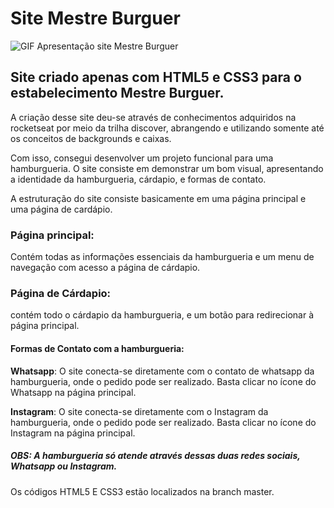 # Site Mestre Burguer

![GIF Apresentação site Mestre Burguer](https://github.com/LeandPin/Site-Mestre-Burguer/blob/main/videositeHB.gif)

## Site criado apenas com HTML5 e CSS3 para o estabelecimento Mestre Burguer.

A criação desse site deu-se através de conhecimentos adquiridos na rocketseat por meio da trilha discover, abrangendo e utilizando somente até os conceitos de backgrounds e caixas.

Com isso, consegui desenvolver um projeto funcional para uma hamburgueria. O site consiste em demonstrar um bom visual, apresentando a identidade da hamburgueria, cárdapio, e formas de contato. 

A estruturação do site consiste basicamente em uma página principal e uma página de cardápio.

### Página principal:
Contém todas as informações essenciais da hamburgueria e um menu de navegação com acesso a página de cárdapio.

### Página de Cárdapio:
contém todo o cárdapio da hamburgueria, e um botão para redirecionar à página principal.

#### Formas de Contato com a hamburgueria:

<b>Whatsapp</b>: O site conecta-se diretamente com o contato de whatsapp da hamburgueria, onde o pedido pode ser realizado. Basta clicar no ícone do Whatsapp na página principal.

<b>Instagram</b>: O site conecta-se diretamente com o Instagram da hamburgueria, onde o pedido pode ser realizado. Basta clicar no ícone do Instagram na página principal.

##### OBS: A hamburgueria só atende através dessas duas redes sociais, Whatsapp ou Instagram.

Os códigos HTML5 E CSS3 estão localizados na branch master.

